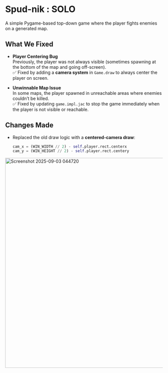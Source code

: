 # Spud-nik : SOLO  

A simple Pygame-based top-down game where the player fights enemies on a generated map.

## What We Fixed  

- **Player Centering Bug**  
  Previously, the player was not always visible (sometimes spawning at the bottom of the map and going off-screen).  
  ✅ Fixed by adding a **camera system** in `Game.draw` to always center the player on screen.

- **Unwinnable Map Issue**  
  In some maps, the player spawned in unreachable areas where enemies couldn’t be killed.  
  ✅ Fixed by updating `game.impl.jac` to stop the game immediately when the player is not visible or reachable.

## Changes Made  

- Replaced the old draw logic with a **centered-camera draw**:
  ```python
  cam_x = (WIN_WIDTH // 2) - self.player.rect.centerx
  cam_y = (WIN_HEIGHT // 2) - self.player.rect.centery

<img width="857" height="669" alt="Screenshot 2025-09-03 044720" src="https://github.com/user-attachments/assets/c8922370-d36e-48a8-8888-496b2be88c4e" />
